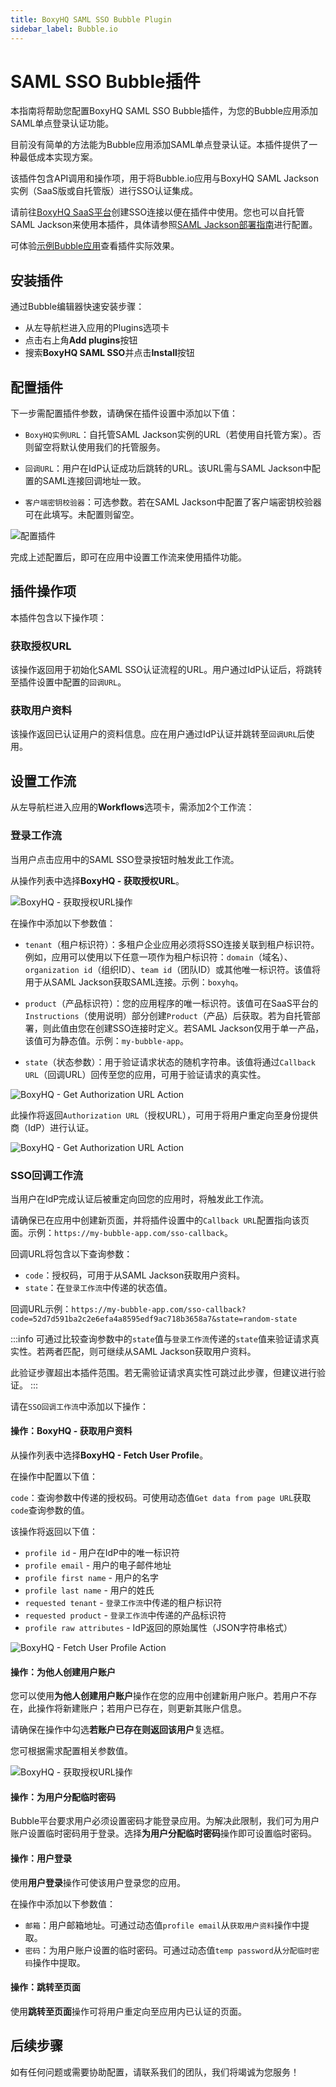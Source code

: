 ```yaml
---
title: BoxyHQ SAML SSO Bubble Plugin
sidebar_label: Bubble.io
---
```


# SAML SSO Bubble插件

本指南将帮助您配置BoxyHQ SAML SSO Bubble插件，为您的Bubble应用添加SAML单点登录认证功能。

目前没有简单的方法能为Bubble应用添加SAML单点登录认证。本插件提供了一种最低成本实现方案。

该插件包含API调用和操作项，用于将Bubble.io应用与BoxyHQ SAML Jackson实例（SaaS版或自托管版）进行SSO认证集成。

请前往[BoxyHQ SaaS平台](https://app.eu.boxyhq.com/auth/join)创建SSO连接以便在插件中使用。您也可以自托管SAML Jackson来使用本插件，具体请参照[SAML Jackson部署指南](https://boxyhq.com/guides/jackson#deployment-guides)进行配置。

可体验[示例Bubble应用](https://boxyhq-saml-sso.bubbleapps.io/version-test)查看插件实际效果。

## 安装插件

通过Bubble编辑器快速安装步骤：

- 从左导航栏进入应用的Plugins选项卡
- 点击右上角**Add plugins**按钮
- 搜索**BoxyHQ SAML SSO**并点击**Install**按钮

## 配置插件

下一步需配置插件参数，请确保在插件设置中添加以下值：

- `BoxyHQ实例URL`：自托管SAML Jackson实例的URL（若使用自托管方案）。否则留空将默认使用我们的托管服务。

- `回调URL`：用户在IdP认证成功后跳转的URL。该URL需与SAML Jackson中配置的SAML连接回调地址一致。

- `客户端密钥校验器`：可选参数。若在SAML Jackson中配置了客户端密钥校验器可在此填写。未配置则留空。

![配置插件](./bubble/step-1.png)

完成上述配置后，即可在应用中设置工作流来使用插件功能。

## 插件操作项

本插件包含以下操作项：

### 获取授权URL

该操作返回用于初始化SAML SSO认证流程的URL。用户通过IdP认证后，将跳转至插件设置中配置的`回调URL`。

### 获取用户资料

该操作返回已认证用户的资料信息。应在用户通过IdP认证并跳转至`回调URL`后使用。

## 设置工作流

从左导航栏进入应用的**Workflows**选项卡，需添加2个工作流：

### 登录工作流

当用户点击应用中的SAML SSO登录按钮时触发此工作流。

从操作列表中选择**BoxyHQ - 获取授权URL**。

![BoxyHQ - 获取授权URL操作](./bubble/step-2.png)

在操作中添加以下参数值：

- `tenant`（租户标识符）：多租户企业应用必须将SSO连接关联到租户标识符。例如，应用可以使用以下任意一项作为租户标识符：`domain`（域名）、`organization id`（组织ID）、`team id`（团队ID）或其他唯一标识符。该值将用于从SAML Jackson获取SAML连接。示例：`boxyhq`。

- `product`（产品标识符）：您的应用程序的唯一标识符。该值可在SaaS平台的`Instructions`（使用说明）部分创建`Product`（产品）后获取。若为自托管部署，则此值由您在创建SSO连接时定义。若SAML Jackson仅用于单一产品，该值可为静态值。示例：`my-bubble-app`。

- `state`（状态参数）：用于验证请求状态的随机字符串。该值将通过`Callback URL`（回调URL）回传至您的应用，可用于验证请求的真实性。

![BoxyHQ - Get Authorization URL Action](./bubble/step-3.png)

此操作将返回`Authorization URL`（授权URL），可用于将用户重定向至身份提供商（IdP）进行认证。

![BoxyHQ - Get Authorization URL Action](./bubble/step-4.png)

### SSO回调工作流

当用户在IdP完成认证后被重定向回您的应用时，将触发此工作流。

请确保已在应用中创建新页面，并将插件设置中的`Callback URL`配置指向该页面。示例：`https://my-bubble-app.com/sso-callback`。

回调URL将包含以下查询参数：

- `code`：授权码，可用于从SAML Jackson获取用户资料。
- `state`：在`登录工作流`中传递的状态值。

回调URL示例：`https://my-bubble-app.com/sso-callback?code=52d7d591ba2c2e6efa4a8595edf9ac718b3658a7&state=random-state`

:::info
可通过比较查询参数中的`state`值与`登录工作流`传递的`state`值来验证请求真实性。若两者匹配，则可继续从SAML Jackson获取用户资料。

此验证步骤超出本插件范围。若无需验证请求真实性可跳过此步骤，但建议进行验证。
:::

请在`SSO回调工作流`中添加以下操作：

#### 操作：BoxyHQ - 获取用户资料

从操作列表中选择**BoxyHQ - Fetch User Profile**。

在操作中配置以下值：

`code`：查询参数中传递的授权码。可使用动态值`Get data from page URL`获取`code`查询参数的值。

该操作将返回以下值：

- `profile id` - 用户在IdP中的唯一标识符
- `profile email` - 用户的电子邮件地址
- `profile first name` - 用户的名字
- `profile last name` - 用户的姓氏
- `requested tenant` - `登录工作流`中传递的租户标识符
- `requested product` - `登录工作流`中传递的产品标识符
- `profile raw attributes` - IdP返回的原始属性（JSON字符串格式）

![BoxyHQ - Fetch User Profile Action](./bubble/step-5.png)

#### 操作：为他人创建用户账户

您可以使用**为他人创建用户账户**操作在您的应用中创建新用户账户。若用户不存在，此操作将新建账户；若用户已存在，则更新其账户信息。

请确保在操作中勾选**若账户已存在则返回该用户**复选框。

您可根据需求配置相关参数值。

![BoxyHQ - 获取授权URL操作](./bubble/step-6.png)

#### 操作：为用户分配临时密码

Bubble平台要求用户必须设置密码才能登录应用。为解决此限制，我们可为用户账户设置临时密码用于登录。选择**为用户分配临时密码**操作即可设置临时密码。

#### 操作：用户登录

使用**用户登录**操作可使该用户登录您的应用。

在操作中添加以下参数值：

- `邮箱`：用户邮箱地址。可通过动态值`profile email`从`获取用户资料`操作中提取。
- `密码`：为用户账户设置的临时密码。可通过动态值`temp password`从`分配临时密码`操作中提取。

#### 操作：跳转至页面

使用**跳转至页面**操作可将用户重定向至应用内已认证的页面。

## 后续步骤

如有任何问题或需要协助配置，请联系我们的团队，我们将竭诚为您服务！